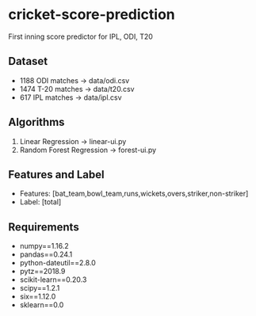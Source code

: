# cricket-score-prediction
First inning score predictor for IPL, ODI, T20

## Dataset

* 1188 ODI matches -> data/odi.csv
* 1474 T-20 matches -> data/t20.csv
* 617 IPL matches -> data/ipl.csv

## Algorithms 

1. Linear Regression -> linear-ui.py
2. Random Forest Regression -> forest-ui.py

## Features and Label 

* Features: [bat_team,bowl_team,runs,wickets,overs,striker,non-striker]
* Label: [total]

## Requirements

* numpy==1.16.2
* pandas==0.24.1
* python-dateutil==2.8.0
* pytz==2018.9
* scikit-learn==0.20.3
* scipy==1.2.1
* six==1.12.0
* sklearn==0.0
